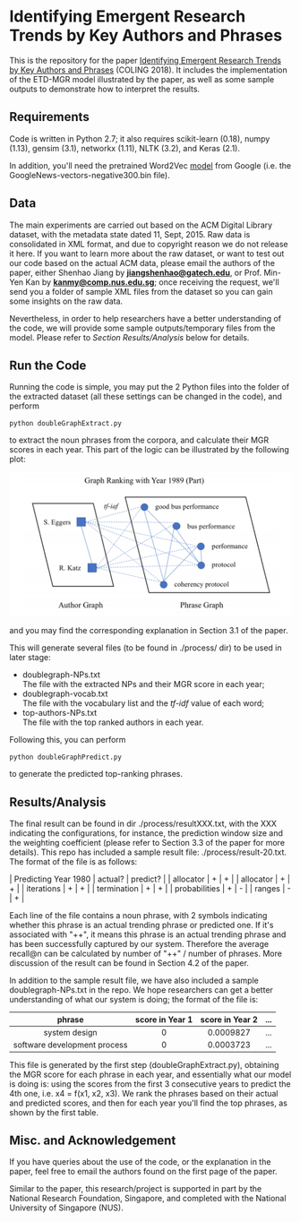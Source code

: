 # Identifying Emergent Research Trends by Key Authors and Phrases

This is the repository for the paper [Identifying Emergent Research Trends by Key Authors and Phrases](https://www.comp.nus.edu.sg/~kanmy/papers/identifying-emergent-research.pdf) (COLING 2018). It includes the implementation of the ETD-MGR model illustrated by the paper, as well as some sample outputs to demonstrate how to interpret the results.

## Requirements

Code is written in Python 2.7; it also requires scikit-learn (0.18), numpy (1.13), gensim (3.1), networkx (1.11), NLTK (3.2), and Keras (2.1). 

In addition, you'll need the pretrained Word2Vec [model](https://code.google.com/archive/p/word2vec/) from Google (i.e. the GoogleNews-vectors-negative300.bin file).

## Data

The main experiments are carried out based on the ACM Digital Library dataset, with the metadata state dated 11, Sept, 2015. Raw data is consolidated in XML format, and due to copyright reason we do not release it here. If you want to learn more about the raw dataset, or want to test out our code based on the actual ACM data, please email the authors of the paper, either Shenhao Jiang by **jiangshenhao@gatech.edu**, or Prof. Min-Yen Kan by **kanmy@comp.nus.edu.sg**; once receiving the request, we'll send you a folder of sample XML files from the dataset so you can gain some insights on the raw data.

Nevertheless, in order to help researchers have a better understanding of the code, we will provide some sample outputs/temporary files from the model. Please refer to *Section Results/Analysis* below for details.

## Run the Code

Running the code is simple, you may put the 2 Python files into the folder of the extracted dataset (all these settings can be changed in the code), and perform
```
python doubleGraphExtract.py
```
to extract the noun phrases from the corpora, and calculate their MGR scores in each year. This part of the logic can be illustrated by the following plot:

<img src="./images/plot.png" width="600px">

and you may find the corresponding explanation in Section 3.1 of the paper.

This will generate several files (to be found in ./process/ dir) to be used in later stage:
- doublegraph-NPs.txt <br>
The file with the extracted NPs and their MGR score in each year;
- doublegraph-vocab.txt <br>
The file with the vocabulary list and the *tf-idf* value of each word;
- top-authors-NPs.txt <br>
The file with the top ranked authors in each year.

Following this, you can perform 
```
python doubleGraphPredict.py
```
to generate the predicted top-ranking phrases.

## Results/Analysis

The final result can be found in dir ./process/resultXXX.txt, with the XXX indicating the configurations, for instance, the prediction window size and the weighting coefficient (please refer to Section 3.3 of the paper for more details). This repo has included a sample result file: ./process/result-20.txt. The format of the file is as follows:

| Predicting Year 1980 | actual? | predict? |
| allocator | + | + |
| allocator | + | + |
| iterations | + | + |
| termination | + | + |
| probabilities | + | - |
| ranges | - | + |

Each line of the file contains a noun phrase, with 2 symbols indicating whether this phrase is an actual trending phrase or predicted one. If it's associated with "++", it means this phrase is an actual trending phrase and has been successfully captured by our system. Therefore the average recall@n can be calculated by number of "++" / number of phrases. More discussion of the result can be found in Section 4.2 of the paper.

In addition to the sample result file, we have also included a sample doublegraph-NPs.txt in the repo. We hope researchers can get a better understanding of what our system is doing; the format of the file is:

| phrase | score in Year 1 | score in Year 2 | ... |
| :---: | :---: | :---: | :---: |
| system design | 0 | 0.0009827 | ... |
| software development process | 0 | 0.0003723 | ... |

This file is generated by the first step (doubleGraphExtract.py), obtaining the MGR score for each phrase in each year, and essentially what our model is doing is: using the scores from the first 3 consecutive years to predict the 4th one, i.e. x4 = f(x1, x2, x3). We rank the phrases based on their actual and predicted scores, and then for each year you'll find the top phrases, as shown by the first table.

## Misc. and Acknowledgement

If you have queries about the use of the code, or the explanation in the paper, feel free to email the authors found on the first page of the paper.

Similar to the paper, this research/project is supported in part by the National Research Foundation, Singapore, and completed with the National University of Singapore (NUS).